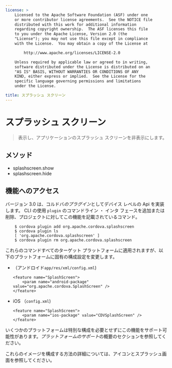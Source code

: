 ```yaml
---
license: >
    Licensed to the Apache Software Foundation (ASF) under one
    or more contributor license agreements.  See the NOTICE file
    distributed with this work for additional information
    regarding copyright ownership.  The ASF licenses this file
    to you under the Apache License, Version 2.0 (the
    "License"); you may not use this file except in compliance
    with the License.  You may obtain a copy of the License at

        http://www.apache.org/licenses/LICENSE-2.0

    Unless required by applicable law or agreed to in writing,
    software distributed under the License is distributed on an
    "AS IS" BASIS, WITHOUT WARRANTIES OR CONDITIONS OF ANY
    KIND, either express or implied.  See the License for the
    specific language governing permissions and limitations
    under the License.

title: スプラッシュ スクリーン
---
```


# スプラッシュ スクリーン

> 表示し、アプリケーションのスプラッシュ スクリーンを非表示にします。

## メソッド

*   splashscreen.show
*   splashscreen.hide

## 機能へのアクセス

バージョン 3.0 は、コルドバ*のプラグイン*としてデバイス レベルの Api を実装します。 CLI の使用 `plugin` のコマンドライン ・ インタ フェースを追加または削除、プロジェクトに対してこの機能を記載されているコマンド。

        $ cordova plugin add org.apache.cordova.splashscreen
        $ cordova plugin ls
        [ 'org.apache.cordova.splashscreen' ]
        $ cordova plugin rm org.apache.cordova.splashscreen
    

これらのコマンドすべてのターゲット プラットフォームに適用されますが、以下のプラットフォームに固有の構成設定を変更します。

*   （アンドロイド`app/res/xml/config.xml`)
    
        <feature name="SplashScreen">
            <param name="android-package" value="org.apache.cordova.SplashScreen" />
        </feature>
        

*   iOS （`config.xml`)
    
        <feature name="SplashScreen">
            <param name="ios-package" value="CDVSplashScreen" />
        </feature>
        

いくつかのプラットフォームは特別な構成を必要とせずにこの機能をサポート可能性があります。*プラットフォームのサポート*の概要のセクションを参照してください。

これらのイメージを構成する方法の詳細については、アイコンとスプラッシュ画面を参照してください。
